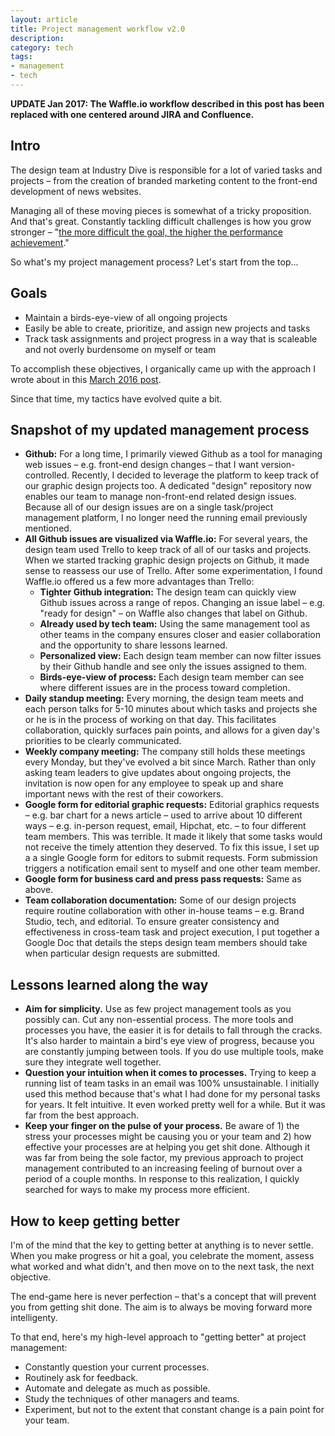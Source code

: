 ```yaml
---
layout: article
title: Project management workflow v2.0
description:
category: tech
tags: 
- management
- tech
---
```


<strong>UPDATE Jan 2017: The Waffle.io workflow described in this post has been replaced with one centered around JIRA and Confluence.</strong>

<h2>Intro</h2>

<p>The design team at Industry Dive is responsible for a lot of varied tasks and projects – from the creation of branded marketing content to the front-end development of news websites.</p>

<p>Managing all of these moving pieces is somewhat of a tricky proposition. And that's great. Constantly tackling difficult challenges is how you grow stronger – "<a href="https://books.google.com/books?hl=en&lr=&id=g5pD9ciNvA0C&oi=fnd&pg=PA43&dq=Motivation+by+goal+setting&ots=uUSGmEBIwq&sig=ppzQxsBoi0frkHWGigAM9PWTp2I#v=onepage&q=Motivation%20by%20goal%20setting&f=false">the more difficult the goal, the higher the performance achievement</a>."</p>

<p>So what's my project management process? Let's start from the top...</p>

<h2>Goals</h2>
<ul>
	<li>Maintain a birds-eye-view of all ongoing projects</li>
	<li>Easily be able to create, prioritize, and assign new projects and tasks</li>
	<li>Track task assignments and project progress in a way that is scaleable and not overly burdensome on myself or team</li>
</ul> 

<p>To accomplish these objectives, I organically came up with the approach I wrote about in this <a href="{% post_url tech-design/2016-03-12-pm-workflow %}">March 2016 post</a>.</p>

<p>Since that time, my tactics have evolved quite a bit.</p>

<h2>Snapshot of my updated management process</h2>
<ul>
	<li><strong>Github:</strong> For a long time, I primarily viewed Github as a tool for managing web issues – e.g. front-end design changes – that I want version-controlled. Recently, I decided to leverage the platform to keep track of our graphic design projects too. A dedicated "design" repository now enables our team to manage non-front-end related design issues. Because all of our design issues are on a single task/project management platform, I no longer need the running email previously mentioned.</li>
	<li>
		<strong>All Github issues are visualized via Waffle.io:</strong> 
		For several years, the design team used Trello to keep track of all of our tasks and projects. When we started tracking graphic design projects on Github, it made sense to reassess our use of Trello. After some experimentation, I found Waffle.io offered us a few more advantages than Trello:
		<ul>
			<li>
				<strong>Tighter Github integration:</strong> The design team can quickly view Github issues across a range of repos. Changing an issue label – e.g. "ready for design" – on Waffle also changes that label on Github.
			</li>
			<li>
				<strong>Already used by tech team:</strong> Using the same management tool as other teams in the company ensures closer and easier collaboration and the opportunity to share lessons learned.
			</li>
			<li><strong>Personalized view:</strong> Each design team member can now filter issues by their Github handle and see only the issues assigned to them.</li>
			<li><strong>Birds-eye-view of process:</strong> Each design team member can see where different issues are in the process toward completion.</li>
		</ul>
	</li>
	<li><strong>Daily standup meeting:</strong> Every morning, the design team meets and each person talks for 5-10 minutes about which tasks and projects she or he is in the process of working on that day. This facilitates collaboration, quickly surfaces pain points, and allows for a given day's priorities to be clearly communicated.</li>
	<li><strong>Weekly company meeting:</strong> The company still holds these meetings every Monday, but they've evolved a bit since March. Rather than only asking team leaders to give updates about ongoing projects, the invitation is now open for any employee to speak up and share important news with the rest of their coworkers.</li>
	<li><strong>Google form for editorial graphic requests:</strong> Editorial graphics requests – e.g. bar chart for a news article – used to arrive about 10 different ways – e.g. in-person request, email, Hipchat, etc. – to four different team members. This was terrible. It made it likely that some tasks would not receive the timely attention they deserved. To fix this issue, I set up a a single Google form for editors to submit requests. Form submission triggers a notification email sent to myself and one other team member.</li>
	<li><strong>Google form for business card and press pass requests:</strong> Same as above.</li>
	<li><strong>Team collaboration documentation:</strong> Some of our design projects require routine collaboration with other in-house teams – e.g. Brand Studio, tech, and editorial. To ensure greater consistency and effectiveness in cross-team task and project execution, I put together a Google Doc that details the steps design team members should take when particular design requests are submitted.</li>
</ul>

<h2>Lessons learned along the way</h2>
<ul>
	<li><strong>Aim for simplicity.</strong> Use as few project management tools as you possibly can. Cut any non-essential process. The more tools and processes you have, the easier it is for details to fall through the cracks. It's also harder to maintain a bird's eye view of progress, because you are constantly jumping between tools. If you do use multiple tools, make sure they integrate well together.</li>
	<li><strong>Question your intuition when it comes to processes.</strong> Trying to keep a running list of team tasks in an email was 100% unsustainable. I initially used this method because that's what I had done for my personal tasks for years. It felt intuitive. It even worked pretty well for a while. But it was far from the best approach.</li>
	<li><strong>Keep your finger on the pulse of your process.</strong> Be aware of 1) the stress your processes might be causing you or your team and 2) how effective your processes are at helping you get shit done. Although it was far from being the sole factor, my previous approach to project management contributed to an increasing feeling of burnout over a period of a couple months. In response to this realization, I quickly searched for ways to make my process more efficient.</li>
</ul>

<h2>How to keep getting better</h2>
<p>I'm of the mind that the key to getting better at anything is to never settle. When you make progress or hit a goal, you celebrate the moment, assess what worked and what didn't, and then move on to the next task, the next objective.</p>
<p>The end-game here is never perfection – that's a concept that will prevent you from getting shit done. The aim is to always be moving forward more intelligenty.</p>
<p>To that end, here's my high-level approach to "getting better" at project management:</p>
<ul>
	<li>Constantly question your current processes.</li>
	<li>Routinely ask for feedback.</li>
	<li>Automate and delegate as much as possible.</li>
	<li>Study the techniques of other managers and teams.</li>
	<li>Experiment, but not to the extent that constant change is a pain point for your team.</li>
</ul>